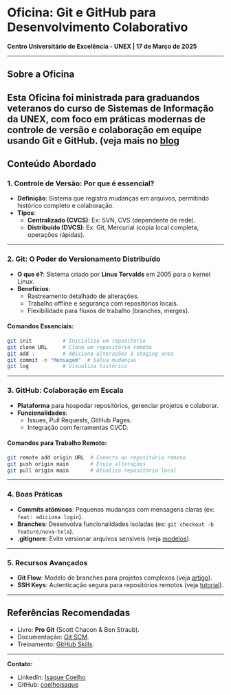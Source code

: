 
# Oficina: Git e GitHub para Desenvolvimento Colaborativo  
**Centro Universitário de Excelência - UNEX | 17 de Março de 2025**  

---

## Sobre a Oficina
Esta Oficina foi ministrada para graduandos veteranos do curso de **Sistemas de Informação** da UNEX, com foco em práticas modernas de controle de versão e colaboração em equipe usando **Git e GitHub**. 
(veja mais no [blog](https://compilando.hashnode.dev/gitgithub-controleversao)
---

## Conteúdo Abordado  

### 1. **Controle de Versão: Por que é essencial?**  
- **Definição**: Sistema que registra mudanças em arquivos, permitindo histórico completo e colaboração.  
- **Tipos**:  
  - **Centralizado (CVCS)**: Ex: SVN, CVS (dependente de rede).  
  - **Distribuído (DVCS)**: Ex: Git, Mercurial (cópia local completa, operações rápidas).  

---

### 2. **Git: O Poder do Versionamento Distribuído**  
- **O que é?**: Sistema criado por **Linus Torvalds** em 2005 para o kernel Linux.  
- **Benefícios**:  
  - Rastreamento detalhado de alterações.  
  - Trabalho offline e segurança com repositórios locais.  
  - Flexibilidade para fluxos de trabalho (branches, merges).  

#### Comandos Essenciais:  
```bash
git init          # Inicializa um repositório  
git clone URL     # Clona um repositório remoto  
git add .         # Adiciona alterações à staging area  
git commit -m "Mensagem"  # Salva mudanças  
git log           # Visualiza histórico  
```

---

### 3. **GitHub: Colaboração em Escala**  
- **Plataforma** para hospedar repositórios, gerenciar projetos e colaborar.  
- **Funcionalidades**:  
  - Issues, Pull Requests, GitHub Pages.  
  - Integração com ferramentas CI/CD.  

#### Comandos para Trabalho Remoto:  
```bash
git remote add origin URL  # Conecta ao repositório remoto  
git push origin main       # Envia alterações  
git pull origin main       # Atualiza repositório local  
```

---

### 4. **Boas Práticas**  
- **Commits atômicos**: Pequenas mudanças com mensagens claras (ex: `feat: adiciona login`).  
- **Branches**: Desenvolva funcionalidades isoladas (ex: `git checkout -b feature/nova-tela`).  
- **.gitignore**: Evite versionar arquivos sensíveis (veja [modelos](https://github.com/github/gitignore)).  

---

### 5. **Recursos Avançados**  
- **Git Flow**: Modelo de branches para projetos complexos (veja [artigo](http://nvie.com/posts/a-successful-git-branching-model/)).  
- **SSH Keys**: Autenticação segura para repositórios remotos (veja [tutorial](https://help.github.com/articles/generating-ssh-keys)).  

---

## Referências Recomendadas  
- Livro: **Pro Git** (Scott Chacon & Ben Straub).  
- Documentação: [Git SCM](https://git-scm.com/doc).  
- Treinamento: [GitHub Skills](https://skills.github.com).  

---

**Contato:**  
- LinkedIn: [Isaque Coelho](https://www.linkedin.com/in/isaquecoelho01)  
- GitHub: [coelhoisaque](https://github.com/coelhoisaque)  
